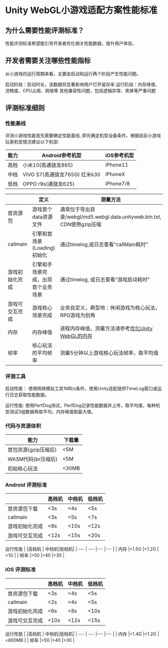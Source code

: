 # Unity WebGL小游戏适配方案性能标准
## 为什么需要性能评测标准？
性能评测标准希望能引导开发者优化相关性能数据，提升用户体验。


## 开发者需要关注哪些性能指标
从小游戏的运行周期来看，主要由启动和运行两个阶段产生性能问题。

启动阶段：启动时长，该数据将显著影响用户打开留存率
运行阶段：内存峰值、流畅度、CPU占用、网络等
其他兼容性问题，包括逻辑异常、黑屏等严重问题


## 评测标准细则

### 性能基线
评测小游戏性能首先需要确定性能基线, 即先确定机型设备条件。根据目前小游戏玩家机型情况建议以下机型:

| 能力 |Android参考机型  |iOS参考机型  |
| --- | --- |--- |
| 高档 |⼩⽶10(⾼通骁⻰865) |iPhone11|
| 中档 |VIVO S7(⾼通骁⻰765G) 红米k30|iPhoneX|
| 低档 |OPPO r9s(通骁⻰625) |iPhone7/8|
 


|   |定义|测量方法|
| --- | --- |--- |
| 首资源包 | 游戏首个data资源文件|通常位于导出目录/webgl/md5.webgl.data.unityweb.bin.txt, CDN使用gzip压缩
| callmain |引擎和首场景(Loading)初始化 |通过timelog,或日志查看“callMain耗时”
| 游戏初始化完成 |引擎和手场景完成，出现首个业务场景|通过timelog, 或日志查看“游戏启动耗时”
| 游戏可交互完成 |游戏核心场景完成|业务自定义，典型地：休闲游戏为核心玩法，RPG游戏为创角
| 内存 | 内存峰值 | 进程内存峰值，测量方法请参考[优化Unity WebGL的内存](OptimizationMemory.md)
| 帧率 | 核心玩法的平均帧率 | 测量5分钟以上游戏核心玩法帧率，取平均值


### 评测工具
启动性能：
使用网络模拟工具1MB/s条件，使用Unity适配提供TimeLog窗口或运行日志获取性能数据。

运行性能: 
使用PerfDog测试，PerfDog记录性能数据并上传，取平均值，每种机型测试3组数据再取平均，内存峰值取最大值。

### 代码与资源体积
| 能力 |下载量  |
| --- | --- |
| 首包资源(gzip压缩后) |<5M |
| WASM代码(br压缩后) |<5M |
| 初始核心玩法 |<30MB|


### Android 评测标准


|  |高档机  | 中档机|低档机|
| --- | --- |--- |--- |
| 首资源包下载 |<3s |<4s |<5s |
| callmain |<3s |<5s |<7s |
| 游戏初始化完成 |<8s |<10s |<12s |
| 游戏可交互完成 |<12s|<15s | <20s |

运行性能
|  |高档机  | 中档机|低档机|
| --- | --- |--- |--- |
| 内存 |<1.5G |<1.2G |<1G |
| 帧率 |>50 |>40 |>30 |


### iOS 评测标准

|  |高档机  | 中档机|低档机|
| --- | --- |--- |--- |
| 首资源包下载 |<3s |<4s |<5s |
| callmain |<2s |<4s |<5s |
| 游戏初始化完成 |<6s |<8s |<10s |
| 游戏可交互完成 |<10s|<12s | <15s |

运行性能
|  |高档机  | 中档机|低档机|
| --- | --- |--- |--- |
| 内存 |<1.4G |<1.2G |<800MB |
| 帧率 |>50 |>40 |>30 |
 